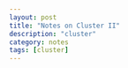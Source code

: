 ```yaml
---
layout: post
title: "Notes on Cluster II"
description: "cluster"
category: notes
tags: [cluster]
---
```

